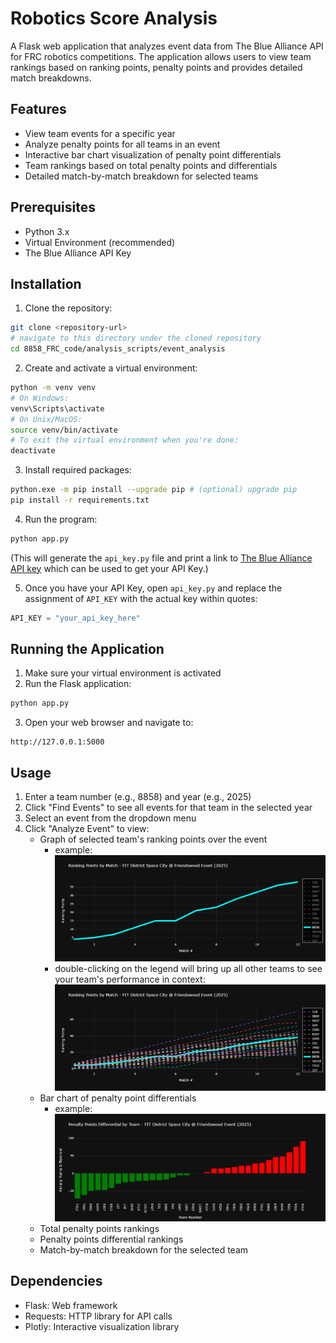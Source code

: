 # Robotics Score Analysis

A Flask web application that analyzes event data from The Blue Alliance API for FRC robotics competitions. The application allows users to view team rankings based on ranking points, penalty points and provides detailed match breakdowns.

## Features

- View team events for a specific year
- Analyze penalty points for all teams in an event
- Interactive bar chart visualization of penalty point differentials
- Team rankings based on total penalty points and differentials
- Detailed match-by-match breakdown for selected teams

## Prerequisites

- Python 3.x
- Virtual Environment (recommended)
- The Blue Alliance API Key

## Installation

1. Clone the repository:
```bash
git clone <repository-url>
# navigate to this directory under the cloned repository
cd 8858_FRC_code/analysis_scripts/event_analysis
```

2. Create and activate a virtual environment:
```bash
python -m venv venv
# On Windows:
venv\Scripts\activate
# On Unix/MacOS:
source venv/bin/activate
# To exit the virtual environment when you're done:
deactivate
```

3. Install required packages:
```bash
python.exe -m pip install --upgrade pip # (optional) upgrade pip
pip install -r requirements.txt
```

4. Run the program:
```bash
python app.py
```
(This will generate the `api_key.py` file and print a link to [The Blue Alliance API key](https://www.thebluealliance.com/account/login?next=http://www.thebluealliance.com/account) which can be used to get your API Key.)

5. Once you have your API Key, open `api_key.py` and replace the assignment of `API_KEY` with the actual key within quotes:
```python
API_KEY = "your_api_key_here"
```

## Running the Application

1. Make sure your virtual environment is activated
2. Run the Flask application:
```bash
python app.py
```
3. Open your web browser and navigate to:
```
http://127.0.0.1:5000
```

## Usage

1. Enter a team number (e.g., 8858) and year (e.g., 2025)
2. Click "Find Events" to see all events for that team in the selected year
3. Select an event from the dropdown menu
4. Click "Analyze Event" to view:
   - Graph of selected team's ranking points over the event
     - example:
     ![Ranking Point Line Graph (Single Team)](../../images/analysis_scripts_examples/example_single_plot.png)
     - double-clicking on the legend will bring up all other teams to see your team's performance in context:
     ![Ranking Point Line Graph (All Teams)](../../images/analysis_scripts_examples/example_multi_plot.png)
   - Bar chart of penalty point differentials
     - example:
     ![Penalty Points Differential Bar Graph](../../images/analysis_scripts_examples/example_pen_points_diff.png)
   - Total penalty points rankings
   - Penalty points differential rankings
   - Match-by-match breakdown for the selected team

## Dependencies

- Flask: Web framework
- Requests: HTTP library for API calls
- Plotly: Interactive visualization library
